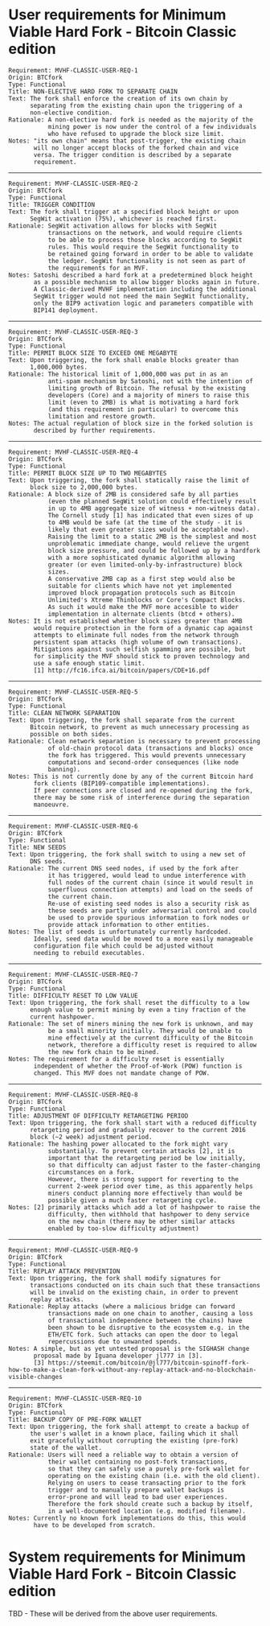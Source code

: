 # User requirements for Minimum Viable Hard Fork - Bitcoin Classic edition

    Requirement: MVHF-CLASSIC-USER-REQ-1
    Origin: BTCfork
    Type: Functional
    Title: NON-ELECTIVE HARD FORK TO SEPARATE CHAIN
    Text: The fork shall enforce the creation of its own chain by
          separating from the existing chain upon the triggering of a
          non-elective condition.
    Rationale: A non-elective hard fork is needed as the majority of the
               mining power is now under the control of a few individuals
               who have refused to upgrade the block size limit.
    Notes: "its own chain" means that post-trigger, the existing chain
           will no longer accept blocks of the forked chain and vice
           versa. The trigger condition is described by a separate
           requirement.
---
    Requirement: MVHF-CLASSIC-USER-REQ-2
    Origin: BTCfork
    Type: Functional
    Title: TRIGGER CONDITION
    Text: The fork shall trigger at a specified block height or upon
          SegWit activation (75%), whichever is reached first.
    Rationale: SegWit activation allows for blocks with SegWit
               transactions on the network, and would require clients
               to be able to process those blocks according to SegWit
               rules. This would require the SegWit functionality to
               be retained going forward in order to be able to validate
               the ledger. SegWit functionality is not seen as part of
               the requirements for an MVF.
    Notes: Satoshi described a hard fork at a predetermined block height
           as a possible mechanism to allow bigger blocks again in future.
           A Classic-derived MVHF implementation including the additional
           SegWit trigger would not need the main SegWit functionality,
           only the BIP9 activation logic and parameters compatible with
           BIP141 deployment.
---
    Requirement: MVHF-CLASSIC-USER-REQ-3
    Origin: BTCfork
    Type: Functional
    Title: PERMIT BLOCK SIZE TO EXCEED ONE MEGABYTE
    Text: Upon triggering, the fork shall enable blocks greater than
          1,000,000 bytes.
    Rationale: The historical limit of 1,000,000 was put in as an
               anti-spam mechanism by Satoshi, not with the intention of
               limiting growth of Bitcoin. The refusal by the existing
               developers (Core) and a majority of miners to raise this
               limit (even to 2MB) is what is motivating a hard fork
               (and this requirement in particular) to overcome this
               limitation and restore growth.
    Notes: The actual regulation of block size in the forked solution is
           described by further requirements.
---
    Requirement: MVHF-CLASSIC-USER-REQ-4
    Origin: BTCfork
    Type: Functional
    Title: PERMIT BLOCK SIZE UP TO TWO MEGABYTES
    Text: Upon triggering, the fork shall statically raise the limit of
          block size to 2,000,000 bytes.
    Rationale: A block size of 2MB is considered safe by all parties
               (even the planned SegWit solution could effectively result
               in up to 4MB aggregate size of witness + non-witness data).
               The Cornell study [1] has indicated that even sizes of up
               to 4MB would be safe (at the time of the study - it is
               likely that even greater sizes would be acceptable now).
               Raising the limit to a static 2MB is the simplest and most
               unproblematic immediate change, would relieve the urgent
               block size pressure, and could be followed up by a hardfork
               with a more sophisticated dynamic algorithm allowing
               greater (or even limited-only-by-infrastructure) block
               sizes.
               A conservative 2MB cap as a first step would also be
               suitable for clients which have not yet implemented
               improved block propagation protocols such as Bitcoin
               Unlimited's Xtreme Thinblocks or Core's Compact Blocks.
               As such it would make the MVF more accesible to wider
               implementation in alternate clients (btcd + others).
    Notes: It is not established whether block sizes greater than 4MB
           would require protection in the form of a dynamic cap against
           attempts to eliminate full nodes from the network through
           persistent spam attacks (high volume of own transactions).
           Mitigations against such selfish spamming are possible, but
           for simplicity the MVF should stick to proven technology and
           use a safe enough static limit.
           [1] http://fc16.ifca.ai/bitcoin/papers/CDE+16.pdf
---
    Requirement: MVHF-CLASSIC-USER-REQ-5
    Origin: BTCfork
    Type: Functional
    Title: CLEAN NETWORK SEPARATION
    Text: Upon triggering, the fork shall separate from the current
          Bitcoin network, to prevent as much unnecessary processing as
          possible on both sides.
    Rationale: Clean network separation is necessary to prevent processing
               of old-chain protocol data (transactions and blocks) once
               the fork has triggered. This would prevents unnecessary
               computations and second-order consequences (like node
               banning).
    Notes: This is not currently done by any of the current Bitcoin hard
           fork clients (BIP109-compatible implementations).
           If peer connections are closed and re-opened during the fork,
           there may be some risk of interference during the separation
           manoeuvre.
---
    Requirement: MVHF-CLASSIC-USER-REQ-6
    Origin: BTCfork
    Type: Functional
    Title: NEW SEEDS
    Text: Upon triggering, the fork shall switch to using a new set of
          DNS seeds.
    Rationale: The current DNS seed nodes, if used by the fork after
               it has triggered, would lead to undue interference with
               full nodes of the current chain (since it would result in
               superfluous connection attempts) and load on the seeds of
               the current chain.
               Re-use of existing seed nodes is also a security risk as
               these seeds are partly under adversarial control and could
               be used to provide spurious information to fork nodes or
               provide attack information to other entities.
    Notes: The list of seeds is unfortunately currently hardcoded.
           Ideally, seed data would be moved to a more easily manageable
           configuration file which could be adjusted without
           needing to rebuild executables.
---
    Requirement: MVHF-CLASSIC-USER-REQ-7
    Origin: BTCfork
    Type: Functional
    Title: DIFFICULTY RESET TO LOW VALUE
    Text: Upon triggering, the fork shall reset the difficulty to a low
          enough value to permit mining by even a tiny fraction of the
          current hashpower.
    Rationale: The set of miners mining the new fork is unknown, and may
               be a small minority initially. They would be unable to
               mine effectively at the current difficulty of the Bitcoin
               network, therefore a difficulty reset is required to allow
               the new fork chain to be mined.
    Notes: The requirement for a difficulty reset is essentially
           independent of whether the Proof-of-Work (POW) function is
           changed. This MVF does not mandate change of POW.
---
    Requirement: MVHF-CLASSIC-USER-REQ-8
    Origin: BTCfork
    Type: Functional
    Title: ADJUSTMENT OF DIFFICULTY RETARGETING PERIOD
    Text: Upon triggering, the fork shall start with a reduced difficulty
          retargeting period and gradually recover to the current 2016
          block (~2 week) adjustment period.
    Rationale: The hashing power allocated to the fork might vary
               substantially. To prevent certain attacks [2], it is
               important that the retargeting period be low initially,
               so that difficulty can adjust faster to the faster-changing
               circumstances on a fork.
               However, there is strong support for reverting to the
               current 2-week period over time, as this apparently helps
               miners conduct planning more effectively than would be
               possible given a much faster retargeting cycle.
    Notes: [2] primarily attacks which add a lot of hashpower to raise the
               difficulty, then withhold that hashpower to deny service
               on the new chain (there may be other similar attacks
               enabled by too-slow difficulty adjustment)
---
    Requirement: MVHF-CLASSIC-USER-REQ-9
    Origin: BTCfork
    Type: Functional
    Title: REPLAY ATTACK PREVENTION
    Text: Upon triggering, the fork shall modify signatures for
          transactions conducted on its chain such that these transactions
          will be invalid on the existing chain, in order to prevent
          replay attacks.
    Rationale: Replay attacks (where a malicious bridge can forward
               transactions made on one chain to another, causing a loss
               of transactional independence between the chains) have
               been shown to be disruptive to the ecosystem e.g. in the
               ETH/ETC fork. Such attacks can open the door to legal
               repercussions due to unwanted spends.
    Notes: A simple, but as yet untested proposal is the SIGHASH change
           proposal made by Iguana developer jl777 in [3].
           [3] https://steemit.com/bitcoin/@jl777/bitcoin-spinoff-fork-how-to-make-a-clean-fork-without-any-replay-attack-and-no-blockchain-visible-changes
---
    Requirement: MVHF-CLASSIC-USER-REQ-10
    Origin: BTCfork
    Type: Functional
    Title: BACKUP COPY OF PRE-FORK WALLET
    Text: Upon triggering, the fork shall attempt to create a backup of
          the user's wallet in a known place, failing which it shall
          exit gracefully without corrupting the existing (pre-fork)
          state of the wallet.
    Rationale: Users will need a reliable way to obtain a version of
               their wallet containing no post-fork transactions,
               so that they can safely use a purely pre-fork wallet for
               operating on the existing chain (i.e. with the old client).
               Relying on users to cease transacting prior to the fork
               trigger and to manually prepare wallet backups is
               error-prone and will lead to bad user experiences.
               Therefore the fork should create such a backup by itself,
               in a well-documented location (e.g. modified filename).
    Notes: Currently no known fork implementations do this, this would
           have to be developed from scratch.



# System requirements for Minimum Viable Hard Fork - Bitcoin Classic edition

TBD - These will be derived from the above user requirements.
